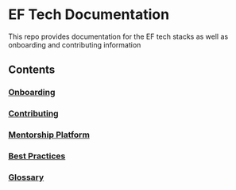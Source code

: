 # EF Tech Documentation

This repo provides documentation for the EF tech stacks as well as onboarding and contributing information

## Contents

### [Onboarding](/onboarding.md)

### [Contributing](/contributing.md)

### [Mentorship Platform](/mentorship-platform.md)

### [Best Practices](/best-practices.md)

### [Glossary](/glossary.md)

